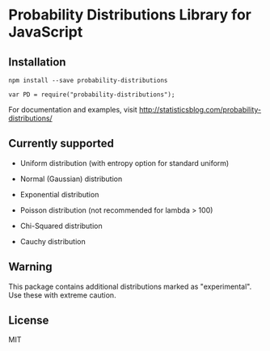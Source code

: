 # Probability Distributions Library for JavaScript

## Installation

`npm install --save probability-distributions`


`var PD = require("probability-distributions");`

For documentation and examples, visit http://statisticsblog.com/probability-distributions/

## Currently supported

- Uniform distribution (with entropy option for standard uniform)

- Normal (Gaussian) distribution

- Exponential distribution

- Poisson distribution (not recommended for lambda > 100)

- Chi-Squared distribution

- Cauchy distribution

## Warning

This package contains additional distributions marked as "experimental". Use these with extreme caution.


## License

MIT
